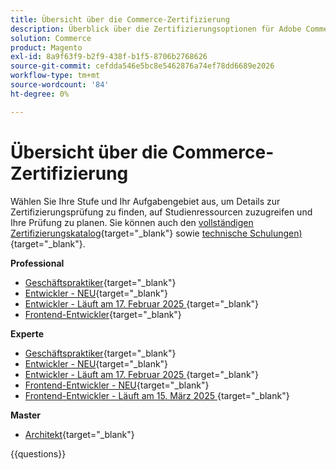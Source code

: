 ```yaml
---
title: Übersicht über die Commerce-Zertifizierung
description: Überblick über die Zertifizierungsoptionen für Adobe Commerce
solution: Commerce
product: Magento
exl-id: 8a9f63f9-b2f9-438f-b1f5-8706b2768626
source-git-commit: cefdda546e5bc8e5462876a74ef78dd6689e2026
workflow-type: tm+mt
source-wordcount: '84'
ht-degree: 0%

---
```


# Übersicht über die Commerce-Zertifizierung

Wählen Sie Ihre Stufe und Ihr Aufgabengebiet aus, um Details zur Zertifizierungsprüfung zu finden, auf Studienressourcen zuzugreifen und Ihre Prüfung zu planen. Sie können auch den [vollständigen Zertifizierungskatalog](https://certification.adobe.com/certifications){target="_blank"} sowie [technische Schulungen) ](https://certification.adobe.com/courses/?/courses){target="_blank"}.

**Professional**

* [Geschäftspraktiker](https://certification.adobe.com/certification/business-practitioner-professional){target="_blank"} <!--AD0-E712-->
* [Entwickler - NEU](https://certification.adobe.com/certification/adobe-commerce-developer-professional-v2){target="_blank"} <!--AD0-E724-->
* [Entwickler - Läuft am 17. Februar 2025 ](https://certification.adobe.com/certification/commerce-developer-professional){target="_blank"} <!--AD0-E717-->
* [Frontend-Entwickler](https://certification.adobe.com/certification/front-end-developer-professional){target="_blank"} <!--AD0-E721-->

**Experte**

* [Geschäftspraktiker](https://certification.adobe.com/certification/adobe-commerce-business-practitioner-expert){target="_blank"} <!--AD0-E708-->
* [Entwickler - NEU](https://certification.adobe.com/certification/adobe-commerce-developer-expert-v2){target="_blank"} <!--AD0-E716-->
* [Entwickler - Läuft am 17. Februar 2025 ](https://certification.adobe.com/certification/adobe-commerce-developer-expert){target="_blank"} <!--AD0-E716-->
* [Frontend-Entwickler - NEU](https://certification.adobe.com/certification/front-end-developer-expert-v2){target="_blank"} <!--AD0-E727-->
* [Frontend-Entwickler - Läuft am 15. März 2025 ](https://certification.adobe.com/certification/front-end-developer-expert){target="_blank"} <!--AD0-E720-->

**Master**

* [Architekt](https://certification.adobe.com/certification/commerce-architect-master){target="_blank"} <!--AD0-E722-->

{{questions}}

